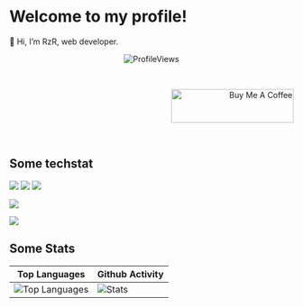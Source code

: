 # Welcome to my profile!
👋 Hi, I’m RzR, web developer.

<p align="center"> <img src="https://komarev.com/ghpvc/?username=I-RzR-I&label=%20Profile%20views%20&color=red&style=for-the-badge" alt="ProfileViews" /> 
</p>
<br />
<p align="right"> 
    <a href="https://www.buymeacoffee.com/iamrzr" target="_blank"><img src="https://cdn.buymeacoffee.com/buttons/v2/default-yellow.png" alt="Buy Me A Coffee" style="height: 60px !important;width: 217px !important;" ></a>
</p>
<br />

## Some techstat

![](https://img.shields.io/badge/Editor-VS-informational?style=for-the-badge&logo=visualstudio&logoColor=white&color=blue)
![](https://img.shields.io/badge/Editor-VS%20Code-informational?style=for-the-badge&logo=visualstudiocode&logoColor=white&color=blue)
![](https://img.shields.io/badge/Editor-Rider-informational?style=for-the-badge&logo=rider&logoColor=white&color=blue)


![](https://img.shields.io/badge/Language-C%23-informational?style=for-the-badge&logo=csharp&logoColor=white&color=blue)

![](https://img.shields.io/badge/Framework-.NET-informational?style=for-the-badge&logo=dotnet&logoColor=white&color=red)

## Some Stats

| Top Languages | Github Activity |
| ----- | -------- | 
| ![Top Languages](https://github-readme-stats.vercel.app/api/top-langs/?username=I-RzR-I&theme=vue&cache_seconds=1800&langs_count=10&layout=compact&hide=CSS,HTML&card_width=250&hide_title=true) | ![Stats](https://github-readme-stats.vercel.app/api?username=I-RzR-I&hide=stars&show_icons=true&line_height=29&theme=vue&hide_rank=true&label_width=150&hide_title=true&card_width=270) |
